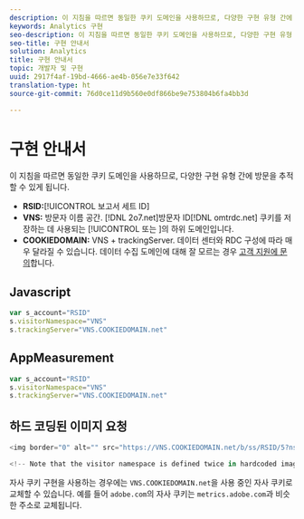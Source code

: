 ```yaml
---
description: 이 지침을 따르면 동일한 쿠키 도메인을 사용하므로, 다양한 구현 유형 간에 방문을 추적할 수 있게 됩니다.
keywords: Analytics 구현
seo-description: 이 지침을 따르면 동일한 쿠키 도메인을 사용하므로, 다양한 구현 유형 간에 방문을 추적할 수 있게 됩니다.
seo-title: 구현 안내서
solution: Analytics
title: 구현 안내서
topic: 개발자 및 구현
uuid: 2917f4af-19bd-4666-ae4b-056e7e33f642
translation-type: ht
source-git-commit: 76d0ce11d9b560e0df866be9e753804b6fa4bb3d

---
```



# 구현 안내서

이 지침을 따르면 동일한 쿠키 도메인을 사용하므로, 다양한 구현 유형 간에 방문을 추적할 수 있게 됩니다.

* **RSID:**[!UICONTROL  보고서 세트 ID]
* **VNS:** 방문자 이름 공간. [!DNL 2o7.net]방문자 ID[!DNL omtrdc.net] 쿠키를 저장하는 데 사용되는 [!UICONTROL  또는 ]의 하위 도메인입니다.
* **COOKIEDOMAIN:** VNS + trackingServer. 데이터 센터와 RDC 구성에 따라 매우 달라질 수 있습니다. 데이터 수집 도메인에 대해 잘 모르는 경우 [고객 지원에 문의](https://helpx.adobe.com/kr/contact/enterprise-support.ec.html#analytics)합니다.

## Javascript

```javascript
var s_account="RSID" 
s.visitorNamespace="VNS" 
s.trackingServer="VNS.COOKIEDOMAIN.net" 
```

## AppMeasurement

```javascript
var s_account="RSID" 
s.visitorNamespace="VNS" 
s.trackingServer="VNS.COOKIEDOMAIN.net" 
```

## 하드 코딩된 이미지 요청

```javascript
<img border="0" alt="" src="https://VNS.COOKIEDOMAIN.net/b/ss/RSID/5?ns=VNS" width="1" height="1" /> 

<!-- Note that the visitor namespace is defined twice in hardcoded image requests; once in the http subdomain, and another using the ns= query string parameter! -->
```

자사 쿠키 구현을 사용하는 경우에는 `VNS.COOKIEDOMAIN.net`을 사용 중인 자사 쿠키로 교체할 수 있습니다. 예를 들어 `adobe.com`의 자사 쿠키는 `metrics.adobe.com`과 비슷한 주소로 교체됩니다.
